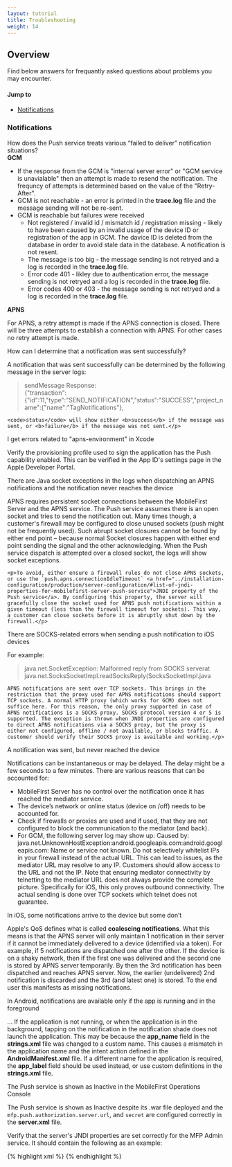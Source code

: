 ```yaml
---
layout: tutorial
title: Troubleshooting
weight: 14
---
```

## Overview
Find below answers for frequantly asked questions about problems you may encounter.

#### Jump to
* [Notifications](#notifications)

### Notifications
<div class="panel panel-default">
  <div class="panel-heading">How does the Push service treats various “failed to deliver” notification situations?</div>
  <div class="panel-body">
    <b>GCM</b><br/>
    <ul>
        <li>If the response from the GCM is "internal server error" or "GCM service is unavialable" then an attempt is made to resend the notification. The frequncy of attempts is determined based on the value of the "Retry-After".</li>
        <li>GCM is not reachable - an error is printed in the <b>trace.log</b> file and the message sending will not be  re-sent.</li>
        <li>GCM is reachable but failures were received
            <ul>
                <li>Not registered / invalid id / mismatch id / registration missing - likely to have been caused by an invalid usage of the device ID or registration of the app in GCM. The davice ID is deleted from the database in order to avoid stale data in the database. A notification is not resent.</li>
                <li>The message is too big - the message sending is not retryed and a log is recorded in the <b>trace.log</b> file.</li>
                <li>Error code 401 - likley due to authentication error, the message sending is not retryed and a log is recorded in the <b>trace.log</b> file.</li>
                <li>Error codes 400 or 403 - the message sending is not retryed and a log is recorded in the <b>trace.log</b> file.</li>
            </ul>
        </li>
    </ul>
    <b>APNS</b><br/>
    <p>For APNS, a retry attempt is made if the APNS connection is closed. There will be three attempts to establish a connection with APNS. For other cases no retry attempt is made.</p>
  </div>
</div>

<div class="panel panel-default">
  <div class="panel-heading">How can I determine that a notification was sent successfully?</div>
  <div class="panel-body">
    <p>A notification that was sent successfully can be determined by the following message in the server logs:
    <blockquote>sendMessage Response:<br/> {"transaction":{"id":11,"type":"SEND_NOTIFICATION","status":"SUCCESS","project_name":{"name":"TagNotifications"},</blockquote>

    <code>status</code> will show either <b>success</b> if the message was sent, or <b>failure</b> if the message was not sent.</p>
  </div>
</div>

<div class="panel panel-default">
  <div class="panel-heading">I get errors related to "apns-environment" in Xcode</div>
  <div class="panel-body">
    <p>Verify the provisioning profile used to sign the application has the Push capability enabled. This can be verified in the App ID's settings page in the Apple Developer Portal.</p>
  </div>
</div>

<div class="panel panel-default">
  <div class="panel-heading">There are Java socket exceptions in the logs when dispatching an APNS notifications and the notification never reaches the device</div>
  <div class="panel-body">
    <p>APNS requires persistent socket connections between the MobileFirst Server and the APNS service. The Push service  assumes there is an open socket and tries to send the notification out. Many times though, a customer's firewall may be configured to close unused sockets (push might not be frequently used). Such abrupt socket closures cannot be found by either end point – because normal Socket closures happen with either end point sending the signal and the other acknowledging. When the Push service dispatch is attempted over a closed socket, the logs will show socket exceptions.</p>
    
    <p>To avoid, either ensure a firewall rules do not close APNS sockets, or use the `push.apns.connectionIdleTimeout` <a href="../installation-configuration/production/server-configuration/#list-of-jndi-properties-for-mobilefirst-server-push-service">JNDI property of the Push service</a>. By configuring this property, the server will gracefully close the socket used for APNS push notifications within a given timeout (less than the firewall timeout for sockets). This way, a customer can close sockets before it is abruptly shut down by the firewall.</p>
  </div>
</div>

<div class="panel panel-default">
  <div class="panel-heading">There are SOCKS-related errors when sending a push notification to iOS devices</div>
  <div class="panel-body">
    <p>For example: <blockquote>java.net.SocketException: Malformed reply from SOCKS serverat java.net.SocksSocketImpl.readSocksReply(SocksSocketImpl.java</blockquote>
    
    APNS notifications are sent over TCP sockets. This brings in the restriction that the proxy used for APNS notifications should support TCP sockets. A normal HTTP proxy (which works for GCM) does not suffice here. For this reason, the only proxy supported in case of APNS notifications is a SOCKS proxy. SOCKS protocol version 4 or 5 is supported. The exception is thrown when JNDI properties are configured to direct APNS notifications via a SOCKS proxy, but the proxy is either not configured, offline / not available, or blocks traffic. A customer should verify their SOCKS proxy is available and working.</p>
  </div>
</div>

<div class="panel panel-default">
  <div class="panel-heading">A notification was sent, but never reached the device</div>
  <div class="panel-body">
    <p>Notifications can be instantaneous or may be delayed. The delay might be a few seconds to a few minutes. There are various reasons that can be accounted for:</p>
    <ul>
        <li>MobileFirst Server has no control over the notification once it has reached the mediator service.</li>
        <li>The device’s network or online status (device on /off) needs to be accounted for.</li>
        <li>Check if firewalls or proxies are used and if used, that they are not configured to block the communication to the mediator (and back).</li>
        <li>For GCM, the following server log may show up: <bloclquote>Caused by: java.net.UnknownHostException:android.googleapis.com:android.googleapis.com: Name or service not known</blockquote>. Do not selectively whitelist IPs in your firewall instead of the actual URL. This can lead to issues, as the mediator URL may resolve to any IP. Customers should allow access to the URL and not the IP. Note that ensuring mediator connectivity by telnetting to the mediator URL does not always provide the complete picture. Specifically for iOS, this only proves outbound connectivity. The actual sending is done over TCP sockets which telnet does not guarantee.</li>
    </ul>
  </div>
</div>

<div class="panel panel-default">
  <div class="panel-heading">In iOS, some notifications arrive to the device but some don’t</div>
  <div class="panel-body">
    <p>Apple's QoS defines what is called <b>coalescing notifications</b>. What this means is that the APNS server will only maintain 1 notification in their server if it cannot be immediately delivered to a device (identified via a token). For example, if 5 notifications are dispatched one after the other. If the device is on a shaky network, then if the first one was delivered and the second one is stored by APNS server temporarily. By then the 3rd notification has been dispatched and reaches APNS server. Now, the earlier (undelivered) 2nd notification is discarded and the 3rd (and latest one) is stored. To the end user this manifests as missing notifications.</p>
  </div>
</div>

<div class="panel panel-default">
  <div class="panel-heading">In Android, notifications are available only if the app is running and in the foreground</div>
  <div class="panel-body">
    <p>... If the application is not running, or when the application is in the background, tapping on the notification in the notification shade does not launch the application. This may be because the  <b>app_name</b> field in the <b>strings.xml</b> file was changed to a custom name. This causes a mismatch in the application name and the intent action defined in the <b>AndroidManifest.xml</b> file.  If a different name for the application is required, the <b>app_label</b> field should be used instead, or use custom definitions in the <b>strings.xml</b> file.</p>
  </div>
</div>

<div class="panel panel-default">
  <div class="panel-heading">The Push service is shown as Inactive in the MobileFirst Operations Console</div>
  <div class="panel-body">
    <p>The Push service is shown as Inactive despite its .war file deployed and the <code>mfp.push.authorization.server.url</code>, and <code>secret</code> are configured correctly in the <b>server.xml</b> file.</p>
    <p>Verify that the server's JNDI properties are set correctly for the MFP Admin service. It should contain the following as an example:

{% highlight xml %}
<jndiEntry jndiName="mfpadmin/mfp.admin.push.url" value='"http://localhost:9080/imfpush"'/>
<jndiEntry jndiName="mfpadmin/mfp.admin.authorization.server.url" value='"http://localhost:9080/mfp"'/>
<jndiEntry jndiName="mfpadmin/mfp.push.authorization.client.id" value='"push-client-id"'/>
<jndiEntry jndiName="mfpadmin/mfp.push.authorization.client.secret" value='"pushSecret"'/>
<jndiEntry jndiName="mfpadmin/mfp.admin.authorization.client.id" value='"admin-client-id"'/>
<jndiEntry jndiName="mfpadmin/mfp.admin.authorization.client.secret" value='"adminSecret"'/>
<jndiEntry jndiName="mfpadmin/mfp.config.service.password" value='"{xor}DCs+LStubWw="'/>
<jndiEntry jndiName="mfpadmin/mfp.config.service.user" value='"configUser"'/>
{% endhighlight %}
  </div>
</div>